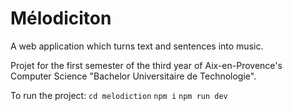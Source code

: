 # Mélodiciton

A web application which turns text and sentences into music.

Projet for the first semester of the third year of Aix-en-Provence's Computer Science "Bachelor Universitaire de Technologie".

To run the project:
``cd melodiction``
``npm i``
``npm run dev``
